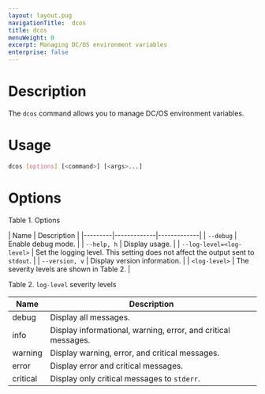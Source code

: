 ```yaml
---
layout: layout.pug
navigationTitle:  dcos
title: dcos
menuWeight: 0
excerpt: Managing DC/OS environment variables
enterprise: false
---
```


# Description
The `dcos` command allows you to manage DC/OS environment variables.

# Usage

``` bash
dcos [options] [<command>] [<args>...]
```

# Options

Table 1. Options

| Name | Description |
|---------|-------------|-------------|
| `--debug`   |  Enable debug mode. |
| `--help, h`   |  Display usage. |
| `--log-level=<log-level>`  | Set the logging level. This setting does not affect the output sent to `stdout`.  |
|  `--version, v`  |  Display version information.  |
| `<log-level>` | The severity levels are shown in Table 2. |

Table 2. `log-level` severity levels

| Name |  Description |
|---------|-------------|
| debug | Display all messages.|
| info | Display informational, warning, error, and critical messages.|
| warning | Display warning, error, and critical messages. |
| error | Display error and critical messages. |
| critical | Display only critical messages to `stderr`. |
